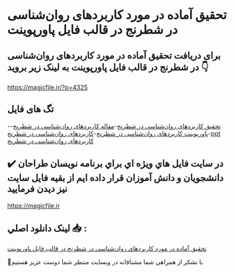 # تحقیق آماده در مورد کاربردهای روان‌شناسی در شطرنج در قالب فایل پاورپوینت

## برای دریافت تحقیق آماده در مورد کاربردهای روان‌شناسی در شطرنج در قالب فایل پاورپوینت به لینک زیر بروید 👇

https://magicfile.ir/?p=4325

## تگ های فایل

-[تحقیق کاربردهای روان‌شناسی در شطرنج](https://magicfile.ir/product/%d8%aa%d8%ad%d9%82%db%8c%d9%82-%da%a9%d8%a7%d8%b1%d8%a8%d8%b1%d8%af%d9%87%d8%a7%db%8c-%d8%b1%d9%88%d8%a7%d9%86%d8%b4%d9%86%d8%a7%d8%b3%db%8c-%d8%af%d8%b1-%d8%b4%d8%b7%d8%b1%d9%86%d8%ac-%d9%be%d8%a7%d9%88%d8%b1%d9%be%d9%88%db%8c%d9%86%d8%aa/)-[مقاله کاربردهای روان‌شناسی در شطرنج](https://magicfile.ir/product/%d8%aa%d8%ad%d9%82%db%8c%d9%82-%da%a9%d8%a7%d8%b1%d8%a8%d8%b1%d8%af%d9%87%d8%a7%db%8c-%d8%b1%d9%88%d8%a7%d9%86%d8%b4%d9%86%d8%a7%d8%b3%db%8c-%d8%af%d8%b1-%d8%b4%d8%b7%d8%b1%d9%86%d8%ac-%d9%be%d8%a7%d9%88%d8%b1%d9%be%d9%88%db%8c%d9%86%d8%aa/)-[پاورپوینت کاربردهای روان‌شناسی در شطرنج](https://magicfile.ir/product/%d8%aa%d8%ad%d9%82%db%8c%d9%82-%da%a9%d8%a7%d8%b1%d8%a8%d8%b1%d8%af%d9%87%d8%a7%db%8c-%d8%b1%d9%88%d8%a7%d9%86%d8%b4%d9%86%d8%a7%d8%b3%db%8c-%d8%af%d8%b1-%d8%b4%d8%b7%d8%b1%d9%86%d8%ac-%d9%be%d8%a7%d9%88%d8%b1%d9%be%d9%88%db%8c%d9%86%d8%aa/)-[کاربردهای روان‌شناسی در شطرنج](https://magicfile.ir/product/%d8%aa%d8%ad%d9%82%db%8c%d9%82-%da%a9%d8%a7%d8%b1%d8%a8%d8%b1%d8%af%d9%87%d8%a7%db%8c-%d8%b1%d9%88%d8%a7%d9%86%d8%b4%d9%86%d8%a7%d8%b3%db%8c-%d8%af%d8%b1-%d8%b4%d8%b7%d8%b1%d9%86%d8%ac-%d9%be%d8%a7%d9%88%d8%b1%d9%be%d9%88%db%8c%d9%86%d8%aa/)-[ppt کاربردهای روان‌شناسی در شطرنج](https://magicfile.ir/product/%d8%aa%d8%ad%d9%82%db%8c%d9%82-%da%a9%d8%a7%d8%b1%d8%a8%d8%b1%d8%af%d9%87%d8%a7%db%8c-%d8%b1%d9%88%d8%a7%d9%86%d8%b4%d9%86%d8%a7%d8%b3%db%8c-%d8%af%d8%b1-%d8%b4%d8%b7%d8%b1%d9%86%d8%ac-%d9%be%d8%a7%d9%88%d8%b1%d9%be%d9%88%db%8c%d9%86%d8%aa/)

## ✔️ در سايت فايل هاي ويژه اي براي برنامه نويسان طراحان دانشجويان و دانش آموزان قرار داده ايم از بقيه فايل سايت نيز ديدن فرماييد

https://magicfile.ir


## لينک دانلود اصلي 📥 :

[تحقیق آماده در مورد کاربردهای روان‌شناسی در شطرنج در قالب فایل پاورپوینت](https://magicfile.ir/product/%d8%aa%d8%ad%d9%82%db%8c%d9%82-%da%a9%d8%a7%d8%b1%d8%a8%d8%b1%d8%af%d9%87%d8%a7%db%8c-%d8%b1%d9%88%d8%a7%d9%86%d8%b4%d9%86%d8%a7%d8%b3%db%8c-%d8%af%d8%b1-%d8%b4%d8%b7%d8%b1%d9%86%d8%ac-%d9%be%d8%a7%d9%88%d8%b1%d9%be%d9%88%db%8c%d9%86%d8%aa/) 


🙏با تشکر از همراهي شما مشتاقانه در وبسایت منتظر شما دوست عزیز هستیم

